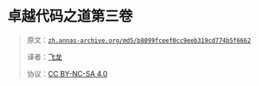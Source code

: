 # 卓越代码之道第三卷

> 原文：[`zh.annas-archive.org/md5/b8099fceef0cc9eeb319cd774b5f6662`](https://zh.annas-archive.org/md5/b8099fceef0cc9eeb319cd774b5f6662)
> 
> 译者：[飞龙](https://github.com/wizardforcel)
> 
> 协议：[CC BY-NC-SA 4.0](http://creativecommons.org/licenses/by-nc-sa/4.0/)